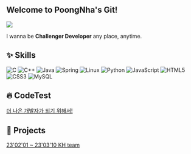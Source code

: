 ## Welcome to PoongNha's Git!
<!-- <a href="www.gmail.com"></a>-->
<img src="https://img.shields.io/badge/anxi4353@gmail.com-8B89CC?style=flat-square&logo=Gmail&logoColor=white"/>


I wanna be **Challenger Developer** any place, anytime.


## :sparkles: Skills
![C](https://img.shields.io/badge/C-A8B9CC.svg?&style=for-the-badge&logo=C&logoColor=white)
![C++](https://img.shields.io/badge/C++-00599C.svg?&style=for-the-badge&logo=cplusplus&logoColor=white)
![Java](https://img.shields.io/badge/Java-007396.svg?&style=for-the-badge&logo=Java&logoColor=white)
![Spring](https://img.shields.io/badge/Spring-6DB33F.svg?&style=for-the-badge&logo=Spring&logoColor=white)
![Linux](https://img.shields.io/badge/Linux-FCC624.svg?&style=for-the-badge&logo=Linux&logoColor=white)
![Python](https://img.shields.io/badge/Python-3776AB.svg?&style=for-the-badge&logo=Python&logoColor=white)
![JavaScript](https://img.shields.io/badge/JavaScript-F7DF1E.svg?&style=for-the-badge&logo=JavaScript&logoColor=white)
![HTML5](https://img.shields.io/badge/HTML5-E34F26.svg?&style=for-the-badge&logo=HTML5&logoColor=white)
![CSS3](https://img.shields.io/badge/CSS3-1572B6.svg?&style=for-the-badge&logo=CSS3&logoColor=white)
![MySQL](https://img.shields.io/badge/MySQL-4479A1.svg?&style=for-the-badge&logo=MySQL&logoColor=white)

## :fire: CodeTest
[더 나은 개발자가 되기 위해서! ](https://github.com/POONGNHA/programmers)

## :yellow_heart: Projects
[23'02'01 ~ 23'03'10 KH team](https://github.com/keamy-eun/final_springboots)
